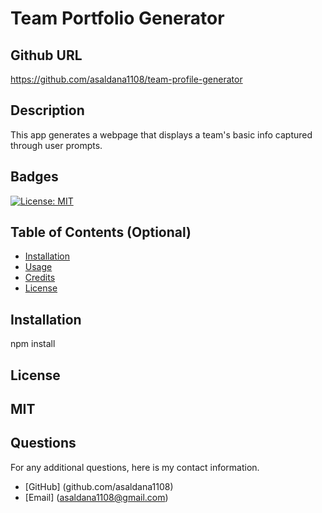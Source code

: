 # Team Portfolio Generator

## Github URL
https://github.com/asaldana1108/team-profile-generator

## Description 
This app generates a webpage that displays a team's basic info captured through user prompts. 

## Badges
[![License: MIT](https://img.shields.io/badge/License-MIT-yellow.svg)](https://opensource.org/licenses/MIT)

## Table of Contents (Optional)

* [Installation](#installation)
* [Usage](#usage)
* [Credits](#credits)
* [License](#license)

## Installation
npm install

## License
MIT
---


## Questions
For any additional questions, here is my contact information. 
* [GitHub] (github.com/asaldana1108)
* [Email] (asaldana1108@gmail.com)
